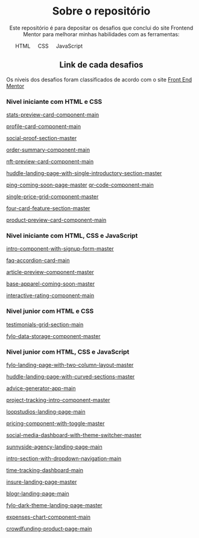<h1 align="center">Sobre o repositório</h1>
<p align="center" style="display:block; max-wdth: 300px;">Este repositório é para depositar os desafios que conclui do site Frontend Mentor para melhorar minhas habilidades com as ferramentas:<p>
<ul style="display: flex; align-items: center; column-gap: 20px; list-style: none;">
  <li>HTML</li>
  <li>CSS</li>
  <li>JavaScript</li>
</ul>

<h2 align="center">Link de cada desafios</h2>

<p>Os niveis dos desafios foram classificados de acordo com o site <a href="https://www.frontendmentor.io/home">Front End Mentor</a></p>

<h3>Nivel iniciante com HTML e CSS</h3>

<a href="https://vinicius-pereira-souza.github.io/challenges-frontend-mentor/newbie/html-css/01-stats-preview-card-component-main/">stats-preview-card-component-main</a>

<a href="challenges-frontend-mentor/newbie/html-css/02-profile-card-component-main/">profile-card-component-main</a>

<a href="https://vinicius-pereira-souza.github.io/challenges-frontend-mentor/newbie/html-css/03-social-proof-section-master/">social-proof-section-master</a>

<a href="https://vinicius-pereira-souza.github.io/challenges-frontend-mentor/newbie/html-css/04-order-summary-component-main/">order-summary-component-main</a>

<a href="https://vinicius-pereira-souza.github.io/challenges-frontend-mentor/newbie/html-css/05-nft-preview-card-component-main">nft-preview-card-component-main</a>

<a href="https://vinicius-pereira-souza.github.io/challenges-frontend-mentor/newbie/html-css/06-huddle-landing-page-with-single-introductory-section-master">huddle-landing-page-with-single-introductory-section-master</a>

<a href="https://vinicius-pereira-souza.github.io/challenges-frontend-mentor/newbie/html-css/07-ping-coming-soon-page-master">ping-coming-soon-page-master</a>
<a href="https://vinicius-pereira-souza.github.io/challenges-frontend-mentor/newbie/html-css/08-qr-code-component-main">qr-code-component-main</a>

<a href="https://vinicius-pereira-souza.github.io/challenges-frontend-mentor/newbie/html-css/09-single-price-grid-component-master">single-price-grid-component-master</a>

<a href="https://vinicius-pereira-souza.github.io/challenges-frontend-mentor/newbie/html-css/10-four-card-feature-section-master">four-card-feature-section-master</a>

<a href="https://vinicius-pereira-souza.github.io/challenges-frontend-mentor/newbie/html-css/11-product-preview-card-component-main">product-preview-card-component-main</a>

<h3>Nivel iniciante com HTML, CSS e JavaScript</h3>

<a href="https://vinicius-pereira-souza.github.io/challenges-frontend-mentor/newbie/html-css-js/01-intro-component-with-signup-form-master/">intro-component-with-signup-form-master</a>

<a href="https://vinicius-pereira-souza.github.io/challenges-frontend-mentor/newbie/html-css-js/02-faq-accordion-card-main">faq-accordion-card-main</a>

<a href="https://vinicius-pereira-souza.github.io/challenges-frontend-mentor/newbie/html-css-js/03-article-preview-component-master">article-preview-component-master</a>

<a href="https://vinicius-pereira-souza.github.io/challenges-frontend-mentor/newbie/html-css-js/04-base-apparel-coming-soon-master">base-apparel-coming-soon-master</a>

<a href="https://vinicius-pereira-souza.github.io/challenges-frontend-mentor/newbie/html-css-js/05-interactive-rating-component-main">interactive-rating-component-main</a>

<h3>Nivel junior com HTML e CSS</h3>

<a href="https://vinicius-pereira-souza.github.io/challenges-frontend-mentor/newbie/html-css-js/https://vinicius-pereira-souza.github.io/challenges-frontend-mentor/junior/html-css/01-testimonials-grid-section-main/">testimonials-grid-section-main</a>

<a href="https://vinicius-pereira-souza.github.io/challenges-frontend-mentor/newbie/html-css-js/02-fylo-data-storage-component-master">fylo-data-storage-component-master</a>

<h3>Nivel junior com HTML, CSS e JavaScript</h3>

<a href="https://vinicius-pereira-souza.github.io/challenges-frontend-mentor/junior/html-css-js/01-fylo-landing-page-with-two-column-layout-master/">fylo-landing-page-with-two-column-layout-master</a>

<a href="https://vinicius-pereira-souza.github.io/challenges-frontend-mentor/junior/html-css-js/02-huddle-landing-page-with-curved-sections-master">huddle-landing-page-with-curved-sections-master</a>

<a href="https://vinicius-pereira-souza.github.io/challenges-frontend-mentor/junior/html-css-js/03-advice-generator-app-main">advice-generator-app-main</a>

<a href="https://vinicius-pereira-souza.github.io/challenges-frontend-mentor/junior/html-css-js/04-project-tracking-intro-component-master">project-tracking-intro-component-master</a>

<a href="https://vinicius-pereira-souza.github.io/challenges-frontend-mentor/junior/html-css-js/05-loopstudios-landing-page-main">loopstudios-landing-page-main</a>

<a href="https://vinicius-pereira-souza.github.io/challenges-frontend-mentor/junior/html-css-js/06-pricing-component-with-toggle-master">pricing-component-with-toggle-master</a>

<a href="https://vinicius-pereira-souza.github.io/challenges-frontend-mentor/junior/html-css-js/07-social-media-dashboard-with-theme-switcher-master">social-media-dashboard-with-theme-switcher-master</a>

<a href="https://vinicius-pereira-souza.github.io/challenges-frontend-mentor/junior/html-css-js/08-sunnyside-agency-landing-page-main">sunnyside-agency-landing-page-main</a>

<a href="https://vinicius-pereira-souza.github.io/challenges-frontend-mentor/junior/html-css-js/09-intro-section-with-dropdown-navigation-main">intro-section-with-dropdown-navigation-main</a>

<a href="https://vinicius-pereira-souza.github.io/challenges-frontend-mentor/junior/html-css-js/10-time-tracking-dashboard-main">time-tracking-dashboard-main</a>

<a href="https://vinicius-pereira-souza.github.io/challenges-frontend-mentor/junior/html-css-js/11-insure-landing-page-master">insure-landing-page-master</a>

<a href="https://vinicius-pereira-souza.github.io/challenges-frontend-mentor/junior/html-css-js/12-blogr-landing-page-main">blogr-landing-page-main</a>

<a href="https://vinicius-pereira-souza.github.io/challenges-frontend-mentor/junior/html-css-js/13-fylo-dark-theme-landing-page-master">fylo-dark-theme-landing-page-master</a>

<a href="https://vinicius-pereira-souza.github.io/challenges-frontend-mentor/junior/html-css-js/14-expenses-chart-component-main">expenses-chart-component-main</a>

<a href="https://vinicius-pereira-souza.github.io/challenges-frontend-mentor/junior/html-css-js/15-crowdfunding-product-page-main">crowdfunding-product-page-main</a>
